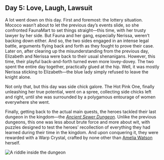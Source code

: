 ## Day 5: Love, Laugh, Lawsuit

A lot went down on this day. First and foremost: the lottery situation. Mococo wasn’t about to let the previous day’s events slide, so she confronted FaunaMart to set things straight—this time, with her trusty lawyer by her side. But Fauna and her gang, especially Nerissa, weren’t backing down either. And so, the two sides engaged in an intense legal battle, arguments flying back and forth as they fought to prove their case. Later on, after clearing up the misunderstanding from the previous day, Elizabeth and Nerissa were back to their usual shenanigans. However, this time, their playful back-and-forth turned even more lovey-dovey. The two spent the entire day together, practically glued at the hip. Well, it was mostly Nerissa sticking to Elizabeth—the blue lady simply refused to leave the knight alone.

Not only that, but this day was side chick galore. The Hot Pink One, finally unleashing her true potential, went on a spree, collecting side chicks left and right, until she was surrounded by a polygamous entourage of women everywhere she went.

Finally, getting back to the actual main quests, the heroes tackled their last dungeon in the kingdom—the [_Ancient Sewer Dungeon_](https://x.com/hololive_En/status/1831512579405181432). Unlike the previous dungeons, this one was less about brute force and more about wit, with puzzles designed to test the heroes' recollection of everything they had learned during their time in the kingdom. And upon conquering it, they were rewarded with a Warp Crystal, crafted by none other than [Amelia Watson](https://www.youtube.com/watch?v=jDmyL6CuzBU) herself.

![A riddle inside the dungeon](images-opt/sewer-opt.webp)
